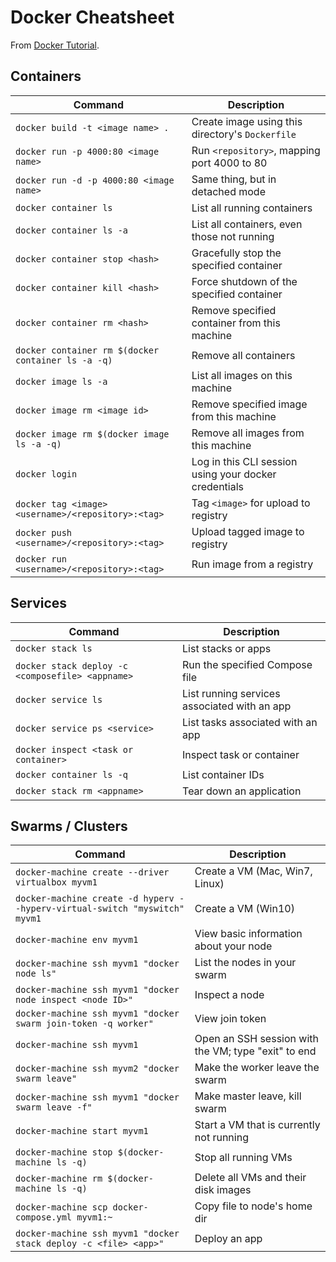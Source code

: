 # Docker Cheatsheet

From [Docker Tutorial](https://docs.docker.com/get-started/).

## Containers

| Command                                                                    | Description                                           |
|----------------------------------------------------------------------------|-------------------------------------------------------|
| `docker build -t <image name> .`                                           | Create image using this directory's `Dockerfile`      |
| `docker run -p 4000:80 <image name>`                                       | Run `<repository>`, mapping port 4000 to 80           |
| `docker run -d -p 4000:80 <image name>`                                    | Same thing, but in detached mode                      |
| `docker container ls`                                                      | List all running containers                           |
| `docker container ls -a`                                                   | List all containers, even those not running           |
| `docker container stop <hash>`                                             | Gracefully stop the specified container               |
| `docker container kill <hash>`                                             | Force shutdown of the specified container             |
| `docker container rm <hash>`                                               | Remove specified container from this machine          |
| `docker container rm $(docker container ls -a -q)`                         | Remove all containers                                 |
| `docker image ls -a`                                                       | List all images on this machine                       |
| `docker image rm <image id>`                                               | Remove specified image from this machine              |
| `docker image rm $(docker image ls -a -q)`                                 | Remove all images from this machine                   |
| `docker login`                                                             | Log in this CLI session using your docker credentials |
| `docker tag <image> <username>/<repository>:<tag>`                         | Tag `<image>` for upload to registry                  |
| `docker push <username>/<repository>:<tag>`                                | Upload tagged image to registry                       |
| `docker run <username>/<repository>:<tag>`                                 | Run image from a registry                             |

## Services

| Command                                                                    | Description                                           |
|----------------------------------------------------------------------------|-------------------------------------------------------|
| `docker stack ls`                                                          | List stacks or apps                                   |
| `docker stack deploy -c <composefile> <appname>`                           | Run the specified Compose file                        |
| `docker service ls`                                                        | List running services associated with an app          |
| `docker service ps <service>`                                              | List tasks associated with an app                     |
| `docker inspect <task or container>`                                       | Inspect task or container                             |
| `docker container ls -q`                                                   | List container IDs                                    |
| `docker stack rm <appname>`                                                | Tear down an application                              |

## Swarms / Clusters

| Command                                                                    | Description                                           |
|----------------------------------------------------------------------------|-------------------------------------------------------|
| `docker-machine create --driver virtualbox myvm1`                          | Create a VM (Mac, Win7, Linux)                        |
| `docker-machine create -d hyperv --hyperv-virtual-switch "myswitch" myvm1` | Create a VM (Win10)                                   |
| `docker-machine env myvm1`                                                 | View basic information about your node                |
| `docker-machine ssh myvm1 "docker node ls"`                                | List the nodes in your swarm                          |
| `docker-machine ssh myvm1 "docker node inspect <node ID>"`                 | Inspect a node                                        |
| `docker-machine ssh myvm1 "docker swarm join-token -q worker"`             | View join token                                       |
| `docker-machine ssh myvm1`                                                 | Open an SSH session with the VM; type "exit" to end   |
| `docker-machine ssh myvm2 "docker swarm leave"`                            | Make the worker leave the swarm                       |
| `docker-machine ssh myvm1 "docker swarm leave -f"`                         | Make master leave, kill swarm                         |
| `docker-machine start myvm1`                                               | Start a VM that is currently not running              |
| `docker-machine stop $(docker-machine ls -q)`                              | Stop all running VMs                                  |
| `docker-machine rm $(docker-machine ls -q)`                                | Delete all VMs and their disk images                  |
| `docker-machine scp docker-compose.yml myvm1:~`                            | Copy file to node's home dir                          |
| `docker-machine ssh myvm1 "docker stack deploy -c <file> <app>"`           | Deploy an app                                         |
